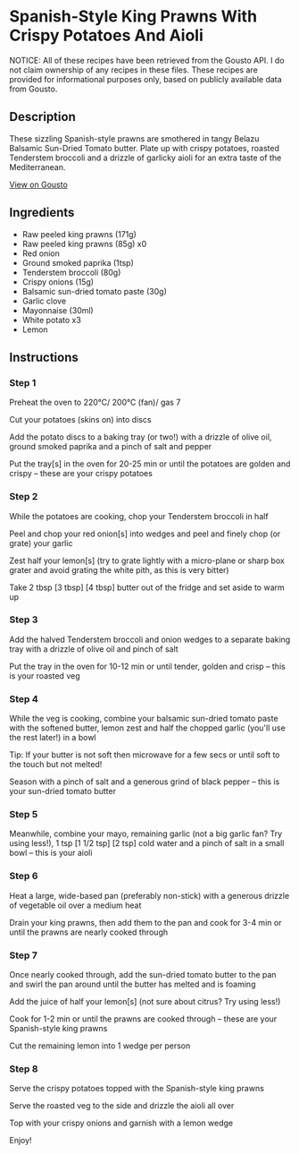 # Spanish-Style King Prawns With Crispy Potatoes And Aioli

NOTICE: All of these recipes have been retrieved from the Gousto API. I do not claim ownership of any recipes in these files. These recipes are provided for informational purposes only, based on publicly available data from Gousto.

## Description

These sizzling Spanish-style prawns are smothered in tangy Belazu Balsamic Sun-Dried Tomato butter. Plate up with crispy potatoes, roasted Tenderstem broccoli and a drizzle of garlicky aioli for an extra taste of the Mediterranean. 



[View on Gousto](https://www.gousto.co.uk/recipes/cookbook/spanish-style-prawns-with-crispy-potatoes-tenderstem-aioli)

## Ingredients

- Raw peeled king prawns (171g)
- Raw peeled king prawns (85g) x0
- Red onion
- Ground smoked paprika (1tsp)
- Tenderstem broccoli (80g)
- Crispy onions (15g)
- Balsamic sun-dried tomato paste (30g)
- Garlic clove
- Mayonnaise (30ml)
- White potato x3
- Lemon

## Instructions


### Step 1

Preheat the oven to 220°C/ 200°C (fan)/ gas 7

Cut your potatoes (skins on) into discs

Add the potato discs to a baking tray (or two!) with a drizzle of olive oil, ground smoked paprika and a pinch of salt and pepper

Put the tray[s] in the oven for 20-25 min or until the potatoes are golden and crispy – these are your crispy potatoes


### Step 2

While the potatoes are cooking, chop your Tenderstem broccoli in half

Peel and chop your red onion[s] into wedges and peel and finely chop (or grate) your garlic

Zest half your lemon[s] (try to grate lightly with a micro-plane or sharp box grater and avoid grating the white pith, as this is very bitter)

Take 2 tbsp<span class="text-danger"> <span class="text-purple">[3 tbsp]</span> [4 tbsp]</span> butter out of the fridge and set aside to warm up


### Step 3

Add the halved Tenderstem broccoli and onion wedges to a separate baking tray with a drizzle of olive oil and pinch of salt

Put the tray in the oven for 10-12 min or until tender, golden and crisp – this is your roasted veg


### Step 4

While the veg is cooking, combine your balsamic sun-dried tomato paste with the softened butter, lemon zest and half the chopped garlic (you'll use the rest later!) in a bowl

Tip: If your butter is not soft then microwave for a few secs or until soft to the touch but not melted!

Season with a pinch of salt and a generous grind of black pepper – this is your sun-dried tomato butter


### Step 5

Meanwhile, combine your mayo, remaining garlic (not a big garlic fan? Try using less!), 1 tsp <span class="text-purple">[1 1/2 tsp] </span><span class="text-danger">[2 tsp]</span> cold water and a pinch of salt in a small bowl – this is your aioli


### Step 6

Heat a large, wide-based pan (preferably non-stick) with a generous drizzle of vegetable oil over a medium heat

Drain your king prawns, then add them to the pan and cook for 3-4 min or until the prawns are nearly cooked through

### Step 7

Once nearly cooked through, add the sun-dried tomato butter to the pan and swirl the pan around until the butter has melted and is foaming

Add the juice of half your lemon[s] (not sure about citrus? Try using less!)

Cook for 1-2 min or until the prawns are cooked through – these are your Spanish-style king prawns

Cut the remaining lemon into 1 wedge per person

### Step 8

Serve the crispy potatoes topped with the Spanish-style king prawns

Serve the roasted veg to the side and drizzle the aioli all over

Top with your crispy onions and garnish with a lemon wedge

Enjoy!

